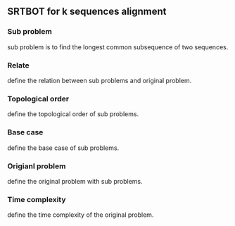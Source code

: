 ## SRTBOT for k sequences alignment

### Sub problem
sub problem is to find the longest common subsequence of two sequences.


### Relate
define the relation between sub problems and original problem.


### Topological order
define the topological order of sub problems.

### Base case
define the base case of sub problems.

### Origianl problem
define the original problem with sub problems.

### Time complexity
define the time complexity of the original problem.
